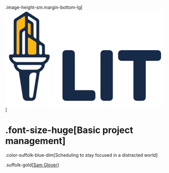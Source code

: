 .image-height-sm.margin-bottom-lg[![LIT Lab logo](../../assets/lit-lab-logos/lit-lab-logo-small.svg)]

# .font-size-huge[Basic project management]
.color-suffolk-blue-dim[Scheduling to stay focused in a distracted world]

.suffolk-gold[[Sam Glover](https://samglover.net)]